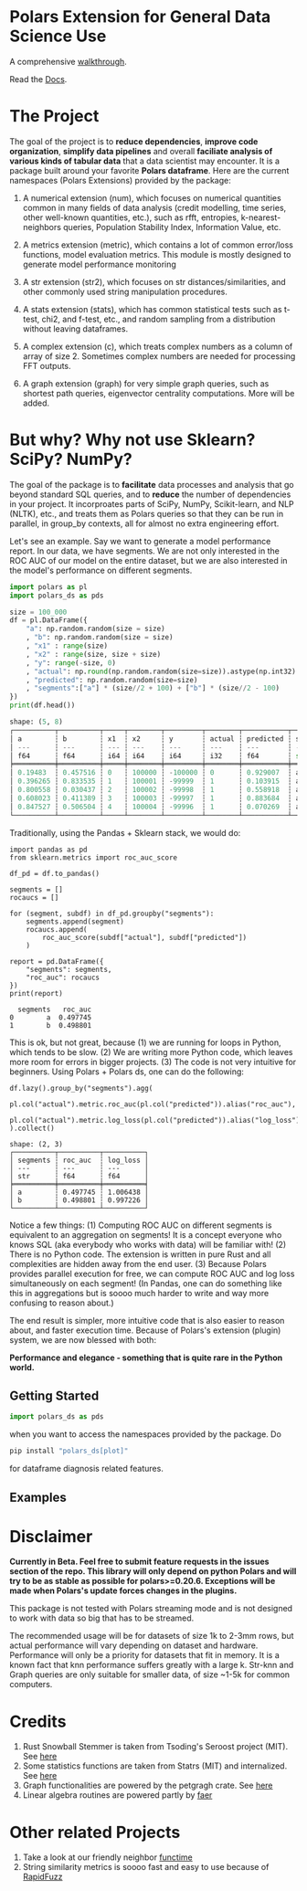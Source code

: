 # Polars Extension for General Data Science Use

A comprehensive [walkthrough](https://github.com/abstractqqq/polars_ds_extension/blob/knn_entropy/examples/basics.ipynb).

Read the [Docs](https://polars-ds-extension.readthedocs.io/en/latest/).

# The Project

The goal of the project is to **reduce dependencies**, **improve code organization**, **simplify data pipelines** and overall **faciliate analysis of various kinds of tabular data** that a data scientist may encounter. It is a package built around your favorite **Polars dataframe**. Here are the current namespaces (Polars Extensions) provided by the package:

1. A numerical extension (num), which focuses on numerical quantities common in many fields of data analysis (credit modelling, time series, other well-known quantities, etc.), such as rfft, entropies, k-nearest-neighbors queries, Population Stability Index, Information Value, etc.

2. A metrics extension (metric), which contains a lot of common error/loss functions, model evaluation metrics. This module is mostly designed to generate model performance monitoring

3. A str extension (str2), which focuses on str distances/similarities, and other commonly used string manipulation procedures.

4. A stats extension (stats), which has common statistical tests such as t-test, chi2, and f-test, etc., and random sampling from a distribution without leaving dataframes.

5. A complex extension (c), which treats complex numbers as a column of array of size 2. Sometimes complex numbers are needed for processing FFT outputs.

6. A graph extension (graph) for very simple graph queries, such as shortest path queries, eigenvector centrality computations. More will be added.

# But why? Why not use Sklearn? SciPy? NumPy?

The goal of the package is to **facilitate** data processes and analysis that go beyond standard SQL queries, and to **reduce** the number of dependencies in your project. It incorproates parts of SciPy, NumPy, Scikit-learn, and NLP (NLTK), etc., and treats them as Polars queries so that they can be run in parallel, in group_by contexts, all for almost no extra engineering effort. 

Let's see an example. Say we want to generate a model performance report. In our data, we have segments. We are not only interested in the ROC AUC of our model on the entire dataset, but we are also interested in the model's performance on different segments.

```python
import polars as pl
import polars_ds as pds

size = 100_000
df = pl.DataFrame({
    "a": np.random.random(size = size)
    , "b": np.random.random(size = size)
    , "x1" : range(size)
    , "x2" : range(size, size + size)
    , "y": range(-size, 0)
    , "actual": np.round(np.random.random(size=size)).astype(np.int32)
    , "predicted": np.random.random(size=size)
    , "segments":["a"] * (size//2 + 100) + ["b"] * (size//2 - 100) 
})
print(df.head())

shape: (5, 8)
┌──────────┬──────────┬─────┬────────┬─────────┬────────┬───────────┬──────────┐
│ a        ┆ b        ┆ x1  ┆ x2     ┆ y       ┆ actual ┆ predicted ┆ segments │
│ ---      ┆ ---      ┆ --- ┆ ---    ┆ ---     ┆ ---    ┆ ---       ┆ ---      │
│ f64      ┆ f64      ┆ i64 ┆ i64    ┆ i64     ┆ i32    ┆ f64       ┆ str      │
╞══════════╪══════════╪═════╪════════╪═════════╪════════╪═══════════╪══════════╡
│ 0.19483  ┆ 0.457516 ┆ 0   ┆ 100000 ┆ -100000 ┆ 0      ┆ 0.929007  ┆ a        │
│ 0.396265 ┆ 0.833535 ┆ 1   ┆ 100001 ┆ -99999  ┆ 1      ┆ 0.103915  ┆ a        │
│ 0.800558 ┆ 0.030437 ┆ 2   ┆ 100002 ┆ -99998  ┆ 1      ┆ 0.558918  ┆ a        │
│ 0.608023 ┆ 0.411389 ┆ 3   ┆ 100003 ┆ -99997  ┆ 1      ┆ 0.883684  ┆ a        │
│ 0.847527 ┆ 0.506504 ┆ 4   ┆ 100004 ┆ -99996  ┆ 1      ┆ 0.070269  ┆ a        │
└──────────┴──────────┴─────┴────────┴─────────┴────────┴───────────┴──────────┘
```

Traditionally, using the Pandas + Sklearn stack, we would do:

```
import pandas as pd
from sklearn.metrics import roc_auc_score

df_pd = df.to_pandas()

segments = []
rocaucs = []

for (segment, subdf) in df_pd.groupby("segments"):
    segments.append(segment)
    rocaucs.append(
        roc_auc_score(subdf["actual"], subdf["predicted"])
    )

report = pd.DataFrame({
    "segments": segments,
    "roc_auc": rocaucs
})
print(report)

  segments   roc_auc
0        a  0.497745
1        b  0.498801
```

This is ok, but not great, because (1) we are running for loops in Python, which tends to be slow. (2) We are writing more Python code, which leaves more room for errors in bigger projects. (3) The code is not very intuitive for beginners. Using Polars + Polars ds, one can do the following:

```
df.lazy().group_by("segments").agg(
    pl.col("actual").metric.roc_auc(pl.col("predicted")).alias("roc_auc"),
    pl.col("actual").metric.log_loss(pl.col("predicted")).alias("log_loss"),
).collect()

shape: (2, 3)
┌──────────┬──────────┬──────────┐
│ segments ┆ roc_auc  ┆ log_loss │
│ ---      ┆ ---      ┆ ---      │
│ str      ┆ f64      ┆ f64      │
╞══════════╪══════════╪══════════╡
│ a        ┆ 0.497745 ┆ 1.006438 │
│ b        ┆ 0.498801 ┆ 0.997226 │
└──────────┴──────────┴──────────┘
```

Notice a few things: (1) Computing ROC AUC on different segments is equivalent to an aggregation on segments! It is a concept everyone who knows SQL (aka everybody who works with data) will be familiar with! (2) There is no Python code. The extension is written in pure Rust and all complexities are hidden away from the end user. (3) Because Polars provides parallel execution for free, we can compute ROC AUC and log loss simultaneously on each segment! (In Pandas, one can do something like this in aggregations but is soooo much harder to write and way more confusing to reason about.)

The end result is simpler, more intuitive code that is also easier to reason about, and faster execution time. Because of Polars's extension (plugin) system, we are now blessed with both:

**Performance and elegance - something that is quite rare in the Python world.**

## Getting Started

```python
import polars_ds as pds
```
when you want to access the namespaces provided by the package. Do

```python
pip install "polars_ds[plot]"
```
for dataframe diagnosis related features.

## Examples



# Disclaimer

**Currently in Beta. Feel free to submit feature requests in the issues section of the repo. This library will only depend on python Polars and will try to be as stable as possible for polars>=0.20.6. Exceptions will be made when Polars's update forces changes in the plugins.**

This package is not tested with Polars streaming mode and is not designed to work with data so big that has to be streamed. 

The recommended usage will be for datasets of size 1k to 2-3mm rows, but actual performance will vary depending on dataset and hardware. Performance will only be a priority for datasets that fit in memory. It is a known fact that knn performance suffers greatly with a large k. Str-knn and Graph queries are only suitable for smaller data, of size ~1-5k for common computers.

# Credits

1. Rust Snowball Stemmer is taken from Tsoding's Seroost project (MIT). See [here](https://github.com/tsoding/seroost)
2. Some statistics functions are taken from Statrs (MIT) and internalized. See [here](https://github.com/statrs-dev/statrs/tree/master)
3. Graph functionalities are powered by the petgragh crate. See [here](https://crates.io/crates/petgraph)
4. Linear algebra routines are powered partly by [faer](https://crates.io/crates/faer)

# Other related Projects

1. Take a look at our friendly neighbor [functime](https://github.com/TracecatHQ/functime)
2. String similarity metrics is soooo fast and easy to use because of [RapidFuzz](https://github.com/maxbachmann/rapidfuzz-rs)